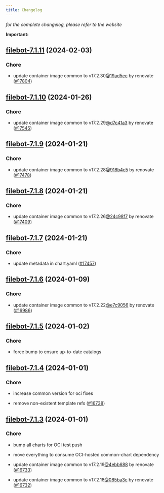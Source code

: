 ```yaml
---
title: Changelog
---
```



*for the complete changelog, please refer to the website*

**Important:**



## [filebot-7.1.11](https://github.com/truecharts/charts/compare/filebot-7.1.10...filebot-7.1.11) (2024-02-03)

### Chore



- update container image common to v17.2.30[@19ad5ec](https://github.com/19ad5ec) by renovate ([#17804](https://github.com/truecharts/charts/issues/17804))


## [filebot-7.1.10](https://github.com/truecharts/charts/compare/filebot-7.1.9...filebot-7.1.10) (2024-01-26)

### Chore



- update container image common to v17.2.29[@d7c41a3](https://github.com/d7c41a3) by renovate ([#17545](https://github.com/truecharts/charts/issues/17545))


## [filebot-7.1.9](https://github.com/truecharts/charts/compare/filebot-7.1.8...filebot-7.1.9) (2024-01-21)

### Chore



- update container image common to v17.2.28[@918b4c5](https://github.com/918b4c5) by renovate ([#17478](https://github.com/truecharts/charts/issues/17478))


## [filebot-7.1.8](https://github.com/truecharts/charts/compare/filebot-7.1.7...filebot-7.1.8) (2024-01-21)

### Chore



- update container image common to v17.2.26[@24c98f7](https://github.com/24c98f7) by renovate ([#17409](https://github.com/truecharts/charts/issues/17409))


## [filebot-7.1.7](https://github.com/truecharts/charts/compare/filebot-7.1.6...filebot-7.1.7) (2024-01-21)

### Chore



- update metadata in chart.yaml ([#17457](https://github.com/truecharts/charts/issues/17457))




## [filebot-7.1.6](https://github.com/truecharts/charts/compare/filebot-7.1.5...filebot-7.1.6) (2024-01-09)

### Chore



- update container image common to v17.2.22[@e7c9056](https://github.com/e7c9056) by renovate ([#16986](https://github.com/truecharts/charts/issues/16986))


## [filebot-7.1.5](https://github.com/truecharts/charts/compare/filebot-7.1.4...filebot-7.1.5) (2024-01-02)

### Chore



- force bump to ensure up-to-date catalogs


## [filebot-7.1.4](https://github.com/truecharts/charts/compare/filebot-7.1.3...filebot-7.1.4) (2024-01-01)

### Chore



- increase common version for oci fixes

- remove non-existent template refs ([#16738](https://github.com/truecharts/charts/issues/16738))


## [filebot-7.1.3](https://github.com/truecharts/charts/compare/filebot-7.1.0...filebot-7.1.3) (2024-01-01)

### Chore



- bump all charts for OCI test push

- move everything to consume OCI-hosted common-chart dependency

- update container image common to v17.2.19[@4ebb688](https://github.com/4ebb688) by renovate ([#16733](https://github.com/truecharts/charts/issues/16733))

- update container image common to v17.2.18[@085ba3c](https://github.com/085ba3c) by renovate ([#16732](https://github.com/truecharts/charts/issues/16732))
